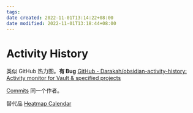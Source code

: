```yaml
---
tags: 
date created: 2022-11-01T13:14:22+08:00
date modified: 2022-11-01T13:18:44+08:00
---
```


# Activity History

类似 GitHub 热力图。**有 Bug**
[GitHub - Darakah/obsidian-activity-history: Activity monitor for Vault & specified projects](https://github.com/Darakah/obsidian-activity-history)

[Commits](Commits.md) 同一个作者。

替代品 [Heatmap Calendar](Heatmap%20Calendar.md)
